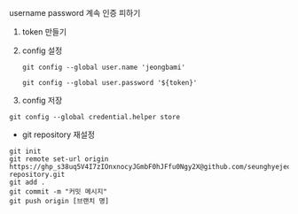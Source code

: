 username password 계속 인증 피하기



1. token 만들기

2. config 설정 

   `git config --global user.name 'jeongbami'`

   `git config --global user.password '${token}'`

3.  config 저장

   `git config --global credential.helper store`

- git repository 재설정
```
git init
git remote set-url origin https://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@github.com/seunghyejeong/gitops-repository.git
git add .
git commit -m "커밋 메시지"
git push origin [브랜치 명]
```
